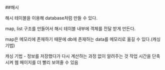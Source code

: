 ##해시 

해시 테이블을 이용해 database처럼 만들 수 있다.

map, list 구조를 만들어서 해시 테이블 내부에 객체를 전달 받게 만든다.

map은 메모리에 존재하기 때문에 db에 존재하는 data를 메모리로 옮길 수 있다.(캐싱 기법)

캐싱 기법 - 정보를 저장했다가 다시 계산하는 과정 없이 알려주는 것
작업 시간을 단축시켜 웹 페이지를 더 빨리 보여줄 수 있음


